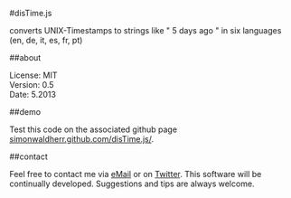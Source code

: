 #disTime.js

converts UNIX-Timestamps to strings like " 5 days ago " in six languages (en, de, it, es, fr, pt)

##about

License: MIT  
Version: 0.5  
Date: 5.2013  

##demo

Test this code on the associated github page [simonwaldherr.github.com/disTime.js/](http://simonwaldherr.github.com/disTime.js/).

##contact

Feel free to contact me via [eMail](mailto:contact@simonwaldherr.de) or on [Twitter](http://twitter.com/simonwaldherr). This software will be continually developed. Suggestions and tips are always welcome.
